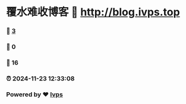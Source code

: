 # 覆水难收博客 :link: http://blog.ivps.top 
### :page_facing_up: [3](http://blog.ivps.top/tag.html) 
### :speech_balloon: 0 
### :hibiscus: 16 
### :alarm_clock: 2024-11-23 12:33:08 
### Powered by :heart: [Ivps](https://github.com/Meekdai/Gmeek)
